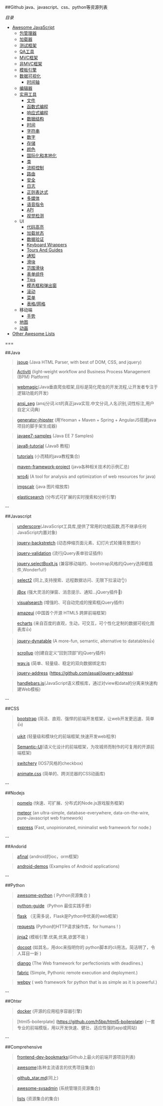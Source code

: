 ##Github java、javascript、css、python等资源列表 

*目录*
+ [Awesome JavaScript](#awesome-javascript)
  + [包管理器](#包管理器)
  + [加载器](#加载器)
  + [测试框架](#测试框架)
  + [QA工具](#QA工具)
  + [MVC框架](#MVC框架)
  + [非MVC框架](#非MVC框架)
  + [模板引擎](#模板引擎)
  + [数据可视化](#数据可视化)
    + [时间轴](#时间轴)
  + [编辑器](#编辑器)
  + [实用工具](#实用工具)
    + [文件](#文件)
    + [函数式编程](#函数式编程)
    + [响应式编程](#响应式编程)
    + [数据结构](#数据结构)
    + [时间](#时间)
    + [字符串](#字符串)
    + [数字](#数字)
    + [存储](#存储)
    + [颜色](#颜色)
    + [国际化和本地化](#国际化和本地化)
    + [类](#类)
    + [流程控制](#流程控制)
    + [路由](#路由)
    + [安全](#安全)
    + [日志](#日志)
    + [正则表达式](#正则表达式)
    + [多媒体](#多媒体)
    + [语音指令](#语音指令)
    + [API](#api)
    + [视觉检测](#视觉检测)
  + UI
    + [代码高亮](#code-highlighting)
    + [加载状态](#loading-status)
    + [数据验证](#validation)
    + [Keyboard Wrappers](#keyboard-wrappers)
    + [Tours And Guides](#tours-and-guides)
    + [通知](#notifications)
    + [滑块](#sliders)
    + [范围滑块](#range-sliders)
    + [表单组件](#form-widgets)
    + [Tips](#tips)
    + [模态框和弹出窗](#modals-and-popups)
    + [滚动](#scroll)
    + [菜单](#menu)
    + [表格/网格](#tablegrid)
  + 移动端
    + [手势](#gesture)
  + [地图](#maps)
  + [动画](#animations)
+ [Other Awesome Lists](#other-awesome-lists)


===

##Java
>[jsoup](https://github.com/jhy/jsoup) (Java HTML Parser, with best of DOM, CSS, and jquery)

>[Activiti](https://github.com/Activiti/Activiti) (light-weight workflow and Business Process Management (BPM) Platform)

>[webmagic](https://github.com/code4craft/webmagic)(Java垂直爬虫框架,目标是简化爬虫的开发流程,让开发者专注于逻辑功能的开发)

>[ansj_seg](https://github.com/ansjsun/ansj_seg) (ansj分词.ict的真正java实现.中文分词,人名识别,词性标注,用户自定义词典)

>[generator-jhipster](https://github.com/jhipster/generator-jhipster) (用Yeoman + Maven + Spring + AngularJS搭建java项目的脚手架生成器)

>[javaee7-samples](https://github.com/javaee-samples/javaee7-samples) (Java EE 7 Samples)

>[java8-tutorial](https://github.com/winterbe/java8-tutorial) (Java8 教程)

>[tutorials](https://github.com/eugenp/tutorials) (小而精的java教程集合)

>[maven-framework-project](https://github.com/v5developer/maven-framework-project) (java各种相关技术的示例汇总)

>[wro4j](https://github.com/alexo/wro4j) (A tool for analysis and optimization of web resources for java)

>[imgscalr](https://github.com/thebuzzmedia/imgscalr) (java 图片缩放库)

>[elasticsearch](https://github.com/elasticsearch/elasticsearch) (分布式可扩展的实时搜索和分析引擎)

--

##Javascript
>[underscore](https://github.com/jashkenas/underscore)(JavaScript工具库,提供了常用的功能函数,而不继承任何JavaScript内置对象)

>[jquery-backstretch](https://github.com/srobbin/jquery-backstretch) (动态伸缩页面元素、幻灯片式轮播背景图片)

>[jquery-validation](https://github.com/jzaefferer/jquery-validation) (流行jQuery表单验证插件)

>[jquery.selectBoxIt.js](https://github.com/gfranko/jquery.selectBoxIt.js) (兼容移动端的、bootstrap风格的jQuery选择框插件,Wonderful!)

>[select2](https://github.com/ivaynberg/select2) (同上,支持搜索、远程数据访问、无限下拉滚动:ok_hand:)

>[jBox](https://github.com/StephanWagner/jBox) (强大灵活的弹窗、消息提示、通知...jQuery插件:clap:)

>[visualsearch](https://github.com/documentcloud/visualsearch) (增强的、可自动完成的搜索框jQuery插件)

>[amazeui](https://github.com/allmobilize/amazeui) (中国首个开源 HTML5 跨屏前端框架)

>[echarts](https://github.com/ecomfe/echarts) (来自百度的直观，生动，可交互，可个性化定制的数据可视化图表库:thumbsup:)

>[jquery-dynatable](https://github.com/alfajango/jquery-dynatable) (A more-fun, semantic, alternative to datatables:thumbsup:)

>[scrollup](https://github.com/markgoodyear/scrollup) (创建自定义“回到顶部”的jQuery插件)

>[way.js](https://github.com/gwendall/way.js) (简单、轻量级、稳定的双向数据绑定库)

>[jquery-address](https://github.com/asual/jquery-address) (https://github.com/asual/jquery-address)

>[handlebars.js](https://github.com/wycats/handlebars.js)(JavaScript语义模板库，通过对view和data的分离来快速构建Web模板)

--

##CSS
>[bootstrap](https://github.com/twbs/bootstrap) (简洁、直观、强悍的前端开发框架，让web开发更迅速、简单:thumbsup:)

>[uikit](https://github.com/uikit/uikit) (轻量级和模块化的前端框架,快速开发web程序)

>[Semantic-UI](https://github.com/Semantic-Org/Semantic-UI)(语义化设计的前端框架，为攻城师而制作的可复用的开源前端框架)

>[switchery](https://github.com/abpetkov/switchery) (IOS7风格的checkbox)

>[animate.css](https://github.com/daneden/animate.css) (简单的、跨浏览器的CSS动画库)

--

##Nodejs
>[pomelo](https://github.com/NetEase/pomelo) (快速、可扩展、分布式的Node.js游戏服务框架)

>[meteor](https://github.com/meteor/meteor) (an ultra-simple, database-everywhere, data-on-the-wire, pure-Javascript web framework)

>[express](https://github.com/strongloop/express) (Fast, unopinionated, minimalist web framework for node.)

--

##Andorid
>[afinal](https://github.com/yangfuhai/afinal) (android的ioc，orm框架)

>[android-demos](https://github.com/novoda/android-demos) (Examples of Android applications)

--

##Python
>[awesome-python](https://github.com/vinta/awesome-python) ( Python资源集合 )

>[python-guide](https://github.com/kennethreitz/python-guide)（Python 最佳实践手册）

>[flask](https://github.com/mitsuhiko/flask) （无需多说，Flask是Python中优美的web框架）

>[requests](https://github.com/kennethreitz/requests) (Python的HTTP请求操作库，for humans ! )

>[jinja2](https://github.com/mitsuhiko/jinja2) (模板引擎.优美,优美,欲罢不能 )

>[docopt](https://github.com/docopt/docopt) (如其名，用doc来指明你的 python脚本的cli用法。简洁明了，令人耳目一新 )

>[django](https://github.com/django/django) (The Web framework for perfectionists with deadlines.)

>[fabric](https://github.com/fabric/fabric) (Simple, Pythonic remote execution and deployment.)

>[webpy](https://github.com/webpy/webpy) ( web framework for python that is as simple as it is powerful.)


--

##Ohter
>[docker](https://github.com/docker/docker) (开源的应用程序容器引擎)

>[html5-boilerplate] (https://github.com/h5bp/html5-boilerplate) (一套专业的前端模版，用以开发快速、健壮、适应性强的app或网站)

--

##Comprehensive
>[frontend-dev-bookmarks](https://github.com/dypsilon/frontend-dev-bookmarks)(Github上最火的前端开源项目列表)

>[awesome](https://github.com/sindresorhus/awesome)(各种主流语言的优秀项目集合)

>[github_star.md](https://github.com/Tairy/Social-Networking-Analysis/blob/master/github/github_star.md)(同上)

>[awesome-sysadmin](https://github.com/kahun/awesome-sysadmin) (系统管理员资源集合)

>[lists](https://github.com/jnv/lists) (资源集合的集合)


